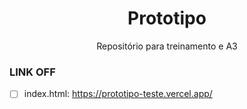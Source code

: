<h1 align="center"> Prototipo </h1>

<p align= "center">Repositório para treinamento e A3</p>

### LINK OFF
- [ ] index.html: https://prototipo-teste.vercel.app/
